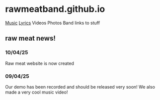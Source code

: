 # rawmeatband.github.io
[Music](Music.md)
[Lyrics](Lyrics.md)
Videos
Photos
Band
links to stuff



## raw meat news!
### 10/04/25
Raw meat website is now created
### 09/04/25
Our demo has been recorded and should be released very soon! We also made a very cool music video!

